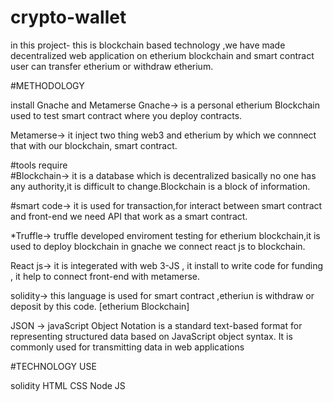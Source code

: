 # crypto-wallet
in this project- this is blockchain based technology ,we have made decentralized web application on etherium blockchain and smart contract
user can transfer etherium or withdraw etherium.

#METHODOLOGY

install Gnache and Metamerse 
Gnache-> is a personal etherium Blockchain used to test smart contract where you deploy contracts.

Metamerse-> it inject two thing web3 and etherium by which we connnect that with our blockchain, smart contract.


#tools require  
#Blockchain-> it is a database which is decentralized basically no one has any authority,it is difficult to change.Blockchain is a block of information.

#smart code-> it is used for transaction,for interact between smart contract and front-end we need API that work as a smart contract.

*Truffle-> truffle developed enviroment testing for etherium blockchain,it is used to deploy blockchain in gnache we connect react js to blockchain.

React js-> it is integerated with web 3-JS , it install to write code for funding , it help to connect front-end with metamerse.

solidity-> this language is used for smart contract ,etheriun is withdraw or deposit by this code. [etherium Blockchain]

JSON -> javaScript Object Notation is a standard text-based format for representing structured data based on JavaScript object syntax. It is commonly used for transmitting data in web applications 

#TECHNOLOGY USE

solidity  HTML CSS Node JS 

